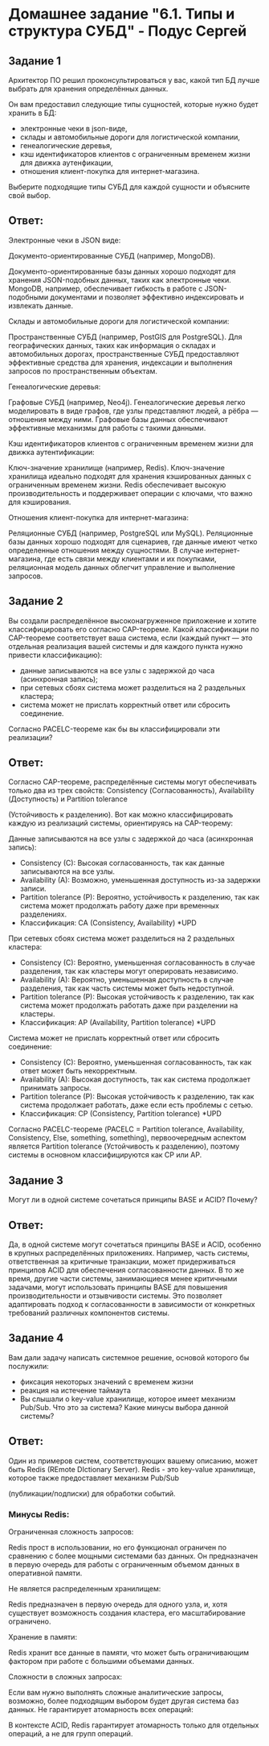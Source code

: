 # Домашнее задание "6.1. Типы и структура СУБД" - Подус Сергей

## Задание 1

Архитектор ПО решил проконсультироваться у вас, какой тип БД 
лучше выбрать для хранения определённых данных.

Он вам предоставил следующие типы сущностей, которые нужно будет хранить в БД:

- электронные чеки в json-виде,
- склады и автомобильные дороги для логистической компании,
- генеалогические деревья,
- кэш идентификаторов клиентов с ограниченным временем жизни для движка аутенфикации,
- отношения клиент-покупка для интернет-магазина.

Выберите подходящие типы СУБД для каждой сущности и объясните свой выбор.

## Ответ:

Электронные чеки в JSON виде:

Документо-ориентированные СУБД (например, MongoDB).

Документо-ориентированные базы данных хорошо подходят для хранения JSON-подобных данных, таких как электронные чеки. MongoDB, например, обеспечивает гибкость в работе с JSON-подобными документами и позволяет эффективно индексировать и извлекать данные.

Склады и автомобильные дороги для логистической компании:

Пространственные СУБД (например, PostGIS для PostgreSQL).
Для географических данных, таких как информация о складах и автомобильных дорогах, пространственные СУБД предоставляют эффективные средства для хранения, индексации и выполнения запросов по пространственным объектам.

Генеалогические деревья:

Графовые СУБД (например, Neo4j).
Генеалогические деревья легко моделировать в виде графов, где узлы представляют людей, а рёбра — отношения между ними. Графовые базы данных обеспечивают эффективные механизмы для работы с такими данными.

Кэш идентификаторов клиентов с ограниченным временем жизни для движка аутентификации:

Ключ-значение хранилище (например, Redis).
Ключ-значение хранилища идеально подходят для хранения кэшированных данных с ограниченным временем жизни. Redis обеспечивает высокую производительность и поддерживает операции с ключами, что важно для кэширования.

Отношения клиент-покупка для интернет-магазина:

Реляционные СУБД (например, PostgreSQL или MySQL).
Реляционные базы данных хорошо подходят для сценариев, где данные имеют четко определенные отношения между сущностями. В случае интернет-магазина, где есть связи между клиентами и их покупками, реляционная модель данных облегчит управление и выполнение запросов.

## Задание 2

Вы создали распределённое высоконагруженное приложение и хотите классифицировать его согласно 
CAP-теореме. Какой классификации по CAP-теореме соответствует ваша система, если 
(каждый пункт — это отдельная реализация вашей системы и для каждого пункта нужно привести классификацию):

- данные записываются на все узлы с задержкой до часа (асинхронная запись);
- при сетевых сбоях система может разделиться на 2 раздельных кластера;
- система может не прислать корректный ответ или сбросить соединение.

Согласно PACELC-теореме как бы вы классифицировали эти реализации?

## Ответ:

Согласно CAP-теореме, распределённые системы могут обеспечивать только два из трех свойств: Consistency (Согласованность), Availability (Доступность) и Partition tolerance 

(Устойчивость к разделению). Вот как можно классифицировать каждую из реализаций системы, ориентируясь на CAP-теорему:

Данные записываются на все узлы с задержкой до часа (асинхронная запись):

- Consistency (C): Высокая согласованность, так как данные записываются на все узлы.
- Availability (A): Возможно, уменьшенная доступность из-за задержки записи.
- Partition tolerance (P): Вероятно, устойчивость к разделению, так как система может продолжать работу даже при временных разделениях.
- Классификация: CA (Consistency, Availability) *UPD 

При сетевых сбоях система может разделиться на 2 раздельных кластера:

- Consistency (C): Вероятно, уменьшенная согласованность в случае разделения, так как кластеры могут оперировать независимо.
- Availability (A): Вероятно, уменьшенная доступность в случае разделения, так как часть системы может быть недоступной.
- Partition tolerance (P): Высокая устойчивость к разделению, так как система может продолжать работать даже при разделении на кластеры.
- Классификация: AP (Availability, Partition tolerance) *UPD

Система может не прислать корректный ответ или сбросить соединение:

- Consistency (C): Вероятно, уменьшенная согласованность, так как ответ может быть некорректным.
- Availability (A): Высокая доступность, так как система продолжает принимать запросы.
- Partition tolerance (P): Высокая устойчивость к разделению, так как система продолжает работать, даже если есть проблемы с сетью.
- Классификация: CP (Consistency, Partition tolerance) *UPD

Согласно PACELC-теореме (PACELC = Partition tolerance, Availability, Consistency, Else, something, something), первоочередным аспектом является Partition tolerance (Устойчивость к разделению), поэтому системы в основном классифицируются как CP или AP.

## Задание 3

Могут ли в одной системе сочетаться принципы BASE и ACID? Почему?

## Ответ:

Да, в одной системе могут сочетаться принципы BASE и ACID, особенно в крупных распределённых приложениях. Например, часть системы, ответственная за критичные транзакции, может придерживаться принципов ACID для обеспечения согласованности данных. В то же время, другие части системы, занимающиеся менее критичными задачами, могут использовать принципы BASE для повышения производительности и отзывчивости системы. Это позволяет адаптировать подход к согласованности в зависимости от конкретных требований различных компонентов системы.

## Задание 4

Вам дали задачу написать системное решение, основой которого бы послужили:

- фиксация некоторых значений с временем жизни
- реакция на истечение таймаута
- Вы слышали о key-value хранилище, которое имеет механизм Pub/Sub. Что это за система? Какие минусы выбора данной системы?

## Ответ:

Один из примеров систем, соответствующих вашему описанию, может быть Redis (REmote DIctionary Server). Redis - это key-value хранилище, которое также предоставляет механизм Pub/Sub 

(публикации/подписки) для обработки событий.

### Минусы Redis:

Ограниченная сложность запросов:

Redis прост в использовании, но его функционал ограничен по сравнению с более мощными системами баз данных. Он предназначен в первую очередь для работы с ограниченным объемом данных в оперативной памяти.

Не является распределенным хранилищем:

Redis предназначен в первую очередь для одного узла, и, хотя существует возможность создания кластера, его масштабирование ограничено.

Хранение в памяти:

Redis хранит все данные в памяти, что может быть ограничивающим фактором при работе с большими объемами данных.

Сложности в сложных запросах:

Если вам нужно выполнять сложные аналитические запросы, возможно, более подходящим выбором будет другая система баз данных.
Не гарантирует атомарность всех операций:

В контексте ACID, Redis гарантирует атомарность только для отдельных операций, а не для групп операций.